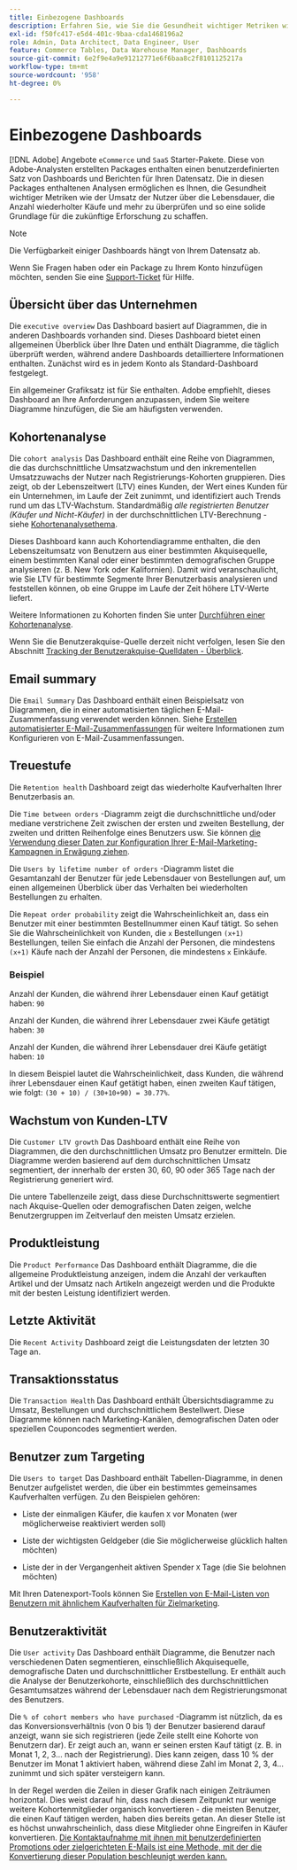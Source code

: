 ```yaml
---
title: Einbezogene Dashboards
description: Erfahren Sie, wie Sie die Gesundheit wichtiger Metriken wie den Umsatz während der Nutzungsdauer, die Anzahl wiederholter Käufe und mehr überprüfen und so eine solide Grundlage für die zukünftige Exploration schaffen können.
exl-id: f50fc417-e5d4-401c-9baa-cda1468196a2
role: Admin, Data Architect, Data Engineer, User
feature: Commerce Tables, Data Warehouse Manager, Dashboards
source-git-commit: 6e2f9e4a9e91212771e6f6baa8c2f8101125217a
workflow-type: tm+mt
source-wordcount: '958'
ht-degree: 0%

---
```


# Einbezogene Dashboards

[!DNL Adobe] Angebote `eCommerce` und `SaaS` Starter-Pakete. Diese von Adobe-Analysten erstellten Packages enthalten einen benutzerdefinierten Satz von Dashboards und Berichten für Ihren Datensatz. Die in diesen Packages enthaltenen Analysen ermöglichen es Ihnen, die Gesundheit wichtiger Metriken wie der Umsatz der Nutzer über die Lebensdauer, die Anzahl wiederholter Käufe und mehr zu überprüfen und so eine solide Grundlage für die zukünftige Erforschung zu schaffen.

>[!NOTE]
>
>Die Verfügbarkeit einiger Dashboards hängt von Ihrem Datensatz ab.

Wenn Sie Fragen haben oder ein Package zu Ihrem Konto hinzufügen möchten, senden Sie eine [Support-Ticket](https://experienceleague.adobe.com/docs/commerce-knowledge-base/kb/troubleshooting/miscellaneous/mbi-service-policies.html) für Hilfe.

## Übersicht über das Unternehmen

Die `executive overview` Das Dashboard basiert auf Diagrammen, die in anderen Dashboards vorhanden sind. Dieses Dashboard bietet einen allgemeinen Überblick über Ihre Daten und enthält Diagramme, die täglich überprüft werden, während andere Dashboards detailliertere Informationen enthalten. Zunächst wird es in jedem Konto als Standard-Dashboard festgelegt.

Ein allgemeiner Grafiksatz ist für Sie enthalten. Adobe empfiehlt, dieses Dashboard an Ihre Anforderungen anzupassen, indem Sie weitere Diagramme hinzufügen, die Sie am häufigsten verwenden.

## Kohortenanalyse

Die `cohort analysis` Das Dashboard enthält eine Reihe von Diagrammen, die das durchschnittliche Umsatzwachstum und den inkrementellen Umsatzzuwachs der Nutzer nach Registrierungs-Kohorten gruppieren. Dies zeigt, ob der Lebenszeitwert (LTV) eines Kunden, der Wert eines Kunden für ein Unternehmen, im Laufe der Zeit zunimmt, und identifiziert auch Trends rund um das LTV-Wachstum. Standardmäßig *alle registrierten Benutzer (Käufer und Nicht-Käufer)* in der durchschnittlichen LTV-Berechnung - siehe [Kohortenanalysethema](../../data-analyst/dev-reports/cohort-rpt-bldr.md).

Dieses Dashboard kann auch Kohortendiagramme enthalten, die den Lebenszeitumsatz von Benutzern aus einer bestimmten Akquisequelle, einem bestimmten Kanal oder einer bestimmten demografischen Gruppe analysieren (z. B. New York oder Kalifornien). Damit wird veranschaulicht, wie Sie LTV für bestimmte Segmente Ihrer Benutzerbasis analysieren und feststellen können, ob eine Gruppe im Laufe der Zeit höhere LTV-Werte liefert.

Weitere Informationen zu Kohorten finden Sie unter [Durchführen einer Kohortenanalyse](../../data-analyst/dev-reports/cohort-rpt-bldr.md).

Wenn Sie die Benutzerakquise-Quelle derzeit nicht verfolgen, lesen Sie den Abschnitt [Tracking der Benutzerakquise-Quelldaten - Überblick](../../data-analyst/analysis/google-track-user-acq.md).

## Email summary

Die `Email Summary` Das Dashboard enthält einen Beispielsatz von Diagrammen, die in einer automatisierten täglichen E-Mail-Zusammenfassung verwendet werden können. Siehe [Erstellen automatisierter E-Mail-Zusammenfassungen](../../data-user/export-data/email-summaries.md) für weitere Informationen zum Konfigurieren von E-Mail-Zusammenfassungen.  

## Treuestufe

Die `Retention health` Dashboard zeigt das wiederholte Kaufverhalten Ihrer Benutzerbasis an.

Die `Time between orders` -Diagramm zeigt die durchschnittliche und/oder mediane verstrichene Zeit zwischen der ersten und zweiten Bestellung, der zweiten und dritten Reihenfolge eines Benutzers usw. Sie können [die Verwendung dieser Daten zur Konfiguration Ihrer E-Mail-Marketing-Kampagnen in Erwägung ziehen](http://blog.rjmetrics.com/acting-on-marketing-data-in-your-rjmetrics-online-dashboard/).

Die `Users by lifetime number of orders` -Diagramm listet die Gesamtanzahl der Benutzer für jede Lebensdauer von Bestellungen auf, um einen allgemeinen Überblick über das Verhalten bei wiederholten Bestellungen zu erhalten.  

Die `Repeat order probability` zeigt die Wahrscheinlichkeit an, dass ein Benutzer mit einer bestimmten Bestellnummer einen Kauf tätigt. So sehen Sie die Wahrscheinlichkeit von Kunden, die `x` Bestellungen `(x+1)` Bestellungen, teilen Sie einfach die Anzahl der Personen, die mindestens `(x+1)` Käufe nach der Anzahl der Personen, die mindestens `x` Einkäufe.

### Beispiel

Anzahl der Kunden, die während ihrer Lebensdauer einen Kauf getätigt haben: `90`

Anzahl der Kunden, die während ihrer Lebensdauer zwei Käufe getätigt haben: `30`

Anzahl der Kunden, die während ihrer Lebensdauer drei Käufe getätigt haben: `10`

In diesem Beispiel lautet die Wahrscheinlichkeit, dass Kunden, die während ihrer Lebensdauer einen Kauf getätigt haben, einen zweiten Kauf tätigen, wie folgt: `(30 + 10) / (30+10+90) = 30.77%`.

## Wachstum von Kunden-LTV

Die `Customer LTV growth` Das Dashboard enthält eine Reihe von Diagrammen, die den durchschnittlichen Umsatz pro Benutzer ermitteln. Die Diagramme werden basierend auf dem durchschnittlichen Umsatz segmentiert, der innerhalb der ersten 30, 60, 90 oder 365 Tage nach der Registrierung generiert wird.  

Die untere Tabellenzeile zeigt, dass diese Durchschnittswerte segmentiert nach Akquise-Quellen oder demografischen Daten zeigen, welche Benutzergruppen im Zeitverlauf den meisten Umsatz erzielen.

## Produktleistung

Die `Product Performance` Das Dashboard enthält Diagramme, die die allgemeine Produktleistung anzeigen, indem die Anzahl der verkauften Artikel und der Umsatz nach Artikeln angezeigt werden und die Produkte mit der besten Leistung identifiziert werden.

## Letzte Aktivität

Die `Recent Activity` Dashboard zeigt die Leistungsdaten der letzten 30 Tage an.

## Transaktionsstatus

Die `Transaction Health` Das Dashboard enthält Übersichtsdiagramme zu Umsatz, Bestellungen und durchschnittlichem Bestellwert. Diese Diagramme können nach Marketing-Kanälen, demografischen Daten oder speziellen Couponcodes segmentiert werden.

## Benutzer zum Targeting

Die `Users to target` Das Dashboard enthält Tabellen-Diagramme, in denen Benutzer aufgelistet werden, die über ein bestimmtes gemeinsames Kaufverhalten verfügen. Zu den Beispielen gehören:

* Liste der einmaligen Käufer, die kaufen `X` vor Monaten (wer möglicherweise reaktiviert werden soll)

* Liste der wichtigsten Geldgeber (die Sie möglicherweise glücklich halten möchten)

* Liste der in der Vergangenheit aktiven Spender `X` Tage (die Sie belohnen möchten)

Mit Ihren Datenexport-Tools können Sie [Erstellen von E-Mail-Listen von Benutzern mit ähnlichem Kaufverhalten für Zielmarketing](http://blog.rjmetrics.com/creating-contact-lists-for-top-customers/).

## Benutzeraktivität

Die `User activity` Das Dashboard enthält Diagramme, die Benutzer nach verschiedenen Daten segmentieren, einschließlich Akquisequelle, demografische Daten und durchschnittlicher Erstbestellung. Er enthält auch die Analyse der Benutzerkohorte, einschließlich des durchschnittlichen Gesamtumsatzes während der Lebensdauer nach dem Registrierungsmonat des Benutzers.

Die `% of cohort members who have purchased` -Diagramm ist nützlich, da es das Konversionsverhältnis (von 0 bis 1) der Benutzer basierend darauf anzeigt, wann sie sich registrieren (jede Zeile stellt eine Kohorte von Benutzern dar). Er zeigt auch an, wann er seinen ersten Kauf tätigt (z. B. in Monat 1, 2, 3... nach der Registrierung). Dies kann zeigen, dass 10 % der Benutzer im Monat 1 aktiviert haben, während diese Zahl im Monat 2, 3, 4... zunimmt und sich später versteigern kann.

In der Regel werden die Zeilen in dieser Grafik nach einigen Zeiträumen horizontal. Dies weist darauf hin, dass nach diesem Zeitpunkt nur wenige weitere Kohortenmitglieder organisch konvertieren - die meisten Benutzer, die einen Kauf tätigen werden, haben dies bereits getan. An dieser Stelle ist es höchst unwahrscheinlich, dass diese Mitglieder ohne Eingreifen in Käufer konvertieren. [Die Kontaktaufnahme mit ihnen mit benutzerdefinierten Promotions oder zielgerichteten E-Mails ist eine Methode, mit der die Konvertierung dieser Population beschleunigt werden kann.](http://blog.rjmetrics.com/acting-on-marketing-data-in-your-rjmetrics-online-dashboard/)
